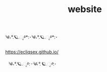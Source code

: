 <header>

<!--
  <<< Author notes: Course header >>>
  Include a 1280×640 image, course title in sentence case, and a concise description in emphasis.
  In your repository settings: enable template repository, add your 1280×640 social image, auto delete head branches.
  Add your open source license, GitHub uses MIT license.
-->

# website

</header>
༄˖°.🪐.ೃ࿔*:･༄˖°.🪐.ೃ࿔*:･

https://ecliqsex.github.io/

⠀༄˖°.🪐.ೃ࿔*:･༄˖°.🪐.ೃ࿔*:･

</footer>
